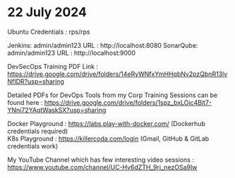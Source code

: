 # 22 July 2024

Ubuntu Credentials : rps/rps

Jenkins: admin/admin123 URL : http://localhost:8080
SonarQube: admin/admin123 URL : http://localhost:9000


DevSecOps Training PDF Link : https://drive.google.com/drive/folders/14eRyWNfxYmHHqbNv2pzQbnR13lvNfIDR?usp=sharing <br>


Detailed PDFs for DevOps Tools from my Corp Training Sessions can be found here : 
https://drive.google.com/drive/folders/1spz_bxLOic4Bit7-YNni72YAqtWaskSX?usp=sharing <br>

Docker Playground : https://labs.play-with-docker.com/ (Dockerhub credentials required) <br>
K8s Playground : https://killercoda.com/login (Gmail, GitHub & GitLab credentials work) <br>

My YouTube Channel which has few interesting video sessions : https://www.youtube.com/channel/UC-Hv6dZTH_9rj_nezOSa9Iw <br>
